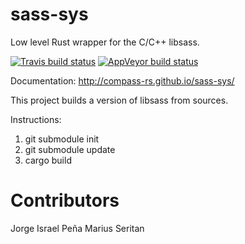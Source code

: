 sass-sys
===========
Low level Rust wrapper for the C/C++ libsass.

[![Travis build status](https://travis-ci.org/compass-rs/sass-sys.svg?branch=master)](https://travis-ci.org/compass-rs/sass-sys)
[![AppVeyor build status](https://ci.appveyor.com/api/projects/status/mup239rroe6wsndt?svg=true)](https://ci.appveyor.com/project/winding-lines/sass-sys)

Documentation: http://compass-rs.github.io/sass-sys/


This project builds a version of libsass from sources.

Instructions:

1. git submodule init
2. git submodule update
3. cargo build


Contributors
===========
Jorge Israel Peña
Marius Seritan
